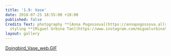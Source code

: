 ```yaml
---
title: '1.9: Vase'
date: 2018-07-25 18:55:00 +10:00
published: false
Credits Text: photography **[Anna Pogossova](https://annapogossova.allyou.net/)**
  styling **[Miguel Urbina Tan](https://www.instagram.com/miguelurbinatan)**
layout: gallery
---
```


[Doingbird_Vase_web.GIF](/uploads/Doingbird_Vase_web.GIF)